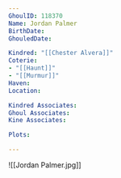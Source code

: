 ```yaml
---
GhoulID: 118370
Name: Jordan Palmer
BirthDate: 
GhouledDate: 

Kindred: "[[Chester Alvera]]"
Coterie: 
- "[[Haunt]]"
- "[[Murmur]]"
Haven: 
Location: 

Kindred Associates: 
Ghoul Associates: 
Kine Associates: 

Plots: 

---
```


![[Jordan Palmer.jpg]]